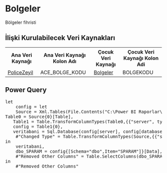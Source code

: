<h1>Bolgeler</h1>
Bölgeler fihristi

<h2>İlişki Kurulabilecek Veri Kaynakları</h2>
<table>
<tr>
<th>Ana Veri Kaynağı</th>
<th>Ana Veri Kaynağı Kolon Adı</th>
<th>Çocuk Veri Kaynağı</th>
<th>Çocuk Veri Kaynağı Kolon Adi</th>
</tr>
<tr>
<td><a href="../VeriKaynaklari/PoliceZeyil.md">PoliceZeyil</a></td>
<td>ACE_BOLGE_KODU</td>
<td><a href="../VeriKaynaklari/Bolgeler.md">Bolgeler</a></td>
<td>BOLGEKODU</td>
</tr>
</table>


<h2>Power Query</h2>
<pre>
let
    config = let
    Source = Xml.Tables(File.Contents("C:\Power BI Raporlar\config.xml")),
Table0 = Source{0}[Table],
   Table1 = Table.TransformColumnTypes(Table0,{{"server", type text}, {"database", type text}}),
   config = Table1{0},
   veritabani = Sql.Database(config[server], config[database]),
    #"Changed Type" = Table.TransformColumnTypes(Source,{{"server", type text}, {"database", type text}})
in
    veritabani,
    dbo_SPARAM = config{[Schema="dbo",Item="SPARAM"]}[Data],
    #"Removed Other Columns" = Table.SelectColumns(dbo_SPARAM,{"SIRKETADI", "BOLGEKODU", "BOLGEADI"})
in
    #"Removed Other Columns"
    
</pre>
